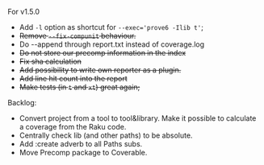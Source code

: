 For v1.5.0


* Add `-l` option as shortcut for `--exec='prove6 -Ilib t'`;
* ~~Remove `--fix-compunit` behaviour.~~
* Do --append through report.txt instead of coverage.log
* ~~Do not store our precomp information in the index~~
* ~~Fix sha calculation~~
* ~~Add possibility to write own reporter as a plugin.~~
* ~~Add line hit count into the report~~
* ~~Make tests (in `t` and `xt`) great again;~~

Backlog:
* Convert project from a tool to tool&library. Make it possible to calculate a coverage from the Raku code.
* Centrally check lib (and other paths) to be absolute.
* Add :create adverb to all Paths subs.
* Move Precomp package to Coverable.
